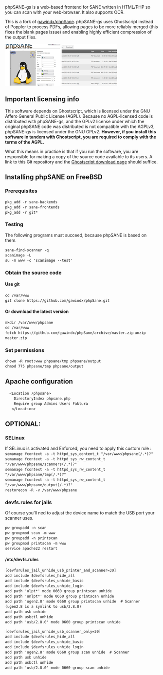 phpSANE-gs is a web-based frontend for SANE written in HTML/PHP so you can scan with your web-browser. It also supports OCR.

This is a fork of [gawindx/phpSane](https://github.com/gawindx/phpSane). phpSANE-gs uses Ghostscript instead of Poppler to process PDFs, allowing pages to be more reliably merged (this fixes the blank pages issue) and enabling highly efficient compression of the output files.

[![Screen Shot 1](https://github.com/albino/phpSANE-gs/blob/master/images/phpSane_Screenshot_1.png)](https://github.com/albino/phpSANE-gs)
[![Screen Shot 2](https://github.com/albino/phpSANE-gs/blob/master/images/phpSane_Screenshot_2.png)](https://github.com/albino/phpSANE-gs)

## Important licensing info

This software depends on Ghostscript, which is licensed under the GNU Affero General Public License (AGPL). Because no AGPL-licensed code is distributed with phpSANE-gs, and the GPLv2 license under which the original phpSANE code was distributed is not compatible with the AGPLv3, phpSANE-gs is licensed under the GNU GPLv2. **However, if you install this software in tandem with Ghostscript, you are required to comply with the terms of the AGPL.**

What this means in practice is that if you run the software, you are responsible for making a copy of the source code available to its users. A link to this Git repository and the [Ghostscript download page](https://www.ghostscript.com/download/gsdnld.html) should suffice.

## Installing phpSANE on FreeBSD

### Prerequisites
`pkg_add -r sane-backends`  
`pkg_add -r sane-frontends`  
`pkg_add -r git*`

### Testing  
The following programs must succeed, because phpSANE is based on them.

`sane-find-scanner -q`  
`scanimage -L`  
`su -m www -c 'scanimage --test'`  

### Obtain the source code
#### Use git
`cd /var/www`  
`git clone https://github.com/gawindx/phpSane.git`

#### Or download the latest version
`mkdir /var/www/phpsane`  
`cd /var/www`  
`fetch https://github.com/gawindx/phpSane/archive/master.zip` 
`unzip master.zip`

### Set permissions
`chown -R root:www phpsane/tmp phpsane/output`  
`chmod 775 phpsane/tmp phpsane/output`

## Apache configuration
`  <Location /phpsane>`  
`    DirectoryIndex phpsane.php`  
`    Require group Admins Users Faktura`  
`   </Location>`

## OPTIONAL: 
### SELinux

If SELinux is activated and Enforced, you need to apply this custom rule :  
`semanage fcontext -a -t httpd_sys_content_t "/var/www/phpsane(/.*)?"`  
`semanage fcontext -a -t httpd_sys_rw_content_t "/var/www/phpsane/scanners(/.*)?"`  
`semanage fcontext -a -t httpd_sys_rw_content_t "/var/www/phpsane/tmp(/.*)?"`  
`semanage fcontext -a -t httpd_sys_rw_content_t "/var/www/phpsane/output(/.*)?"`  
`restorecon -R -v /var/www/phpsane`  

### devfs.rules for jails
Of course you'll ned to adjust the device name to match the USB port your scanner uses.

`pw groupadd -n scan`  
`pw groupmod scan -m www`  
`pw groupadd -n printscan`  
`pw groupmod printscan -m www`  
`service apache22 restart`

#### /etc/devfs.rules

`[devfsrules_jail_unhide_usb_printer_and_scanner=30]`  
`add include $devfsrules_hide_all`  
`add include $devfsrules_unhide_basic`  
`add include $devfsrules_unhide_login`  
`add path 'ulpt*' mode 0660 group printscan unhide`  
`add path 'unlpt*' mode 0660 group printscan unhide`  
`add path 'ugen2.8' mode 0660 group printscan unhide  # Scanner (ugen2.8 is a symlink to usb/2.8.0)`  
`add path usb unhide`  
`add path usbctl unhide`  
`add path 'usb/2.8.0' mode 0660 group printscan unhide`  

`[devfsrules_jail_unhide_usb_scanner_only=30]`  
`add include $devfsrules_hide_all`  
`add include $devfsrules_unhide_basic`  
`add include $devfsrules_unhide_login`  
`add path 'ugen2.8' mode 0660 group scan unhide  # Scanner`  
`add path usb unhide`  
`add path usbctl unhide`  
`add path 'usb/2.8.0' mode 0660 group scan unhide`  
